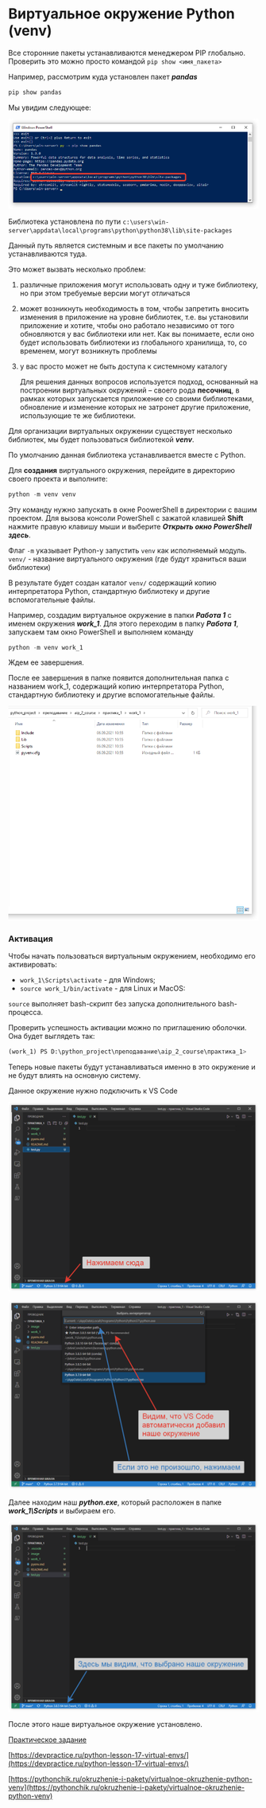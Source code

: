 # Виртуальное окружение Python (venv)

Все сторонние пакеты устанавливаются менеджером PIP глобально. Проверить это можно просто командой `pip show <имя_пакета>`

Например, рассмотрим куда установлен пакет ***pandas***

```python
pip show pandas
```

Мы увидим следующее:

![](.\практика_1\image\2021-09-06_10-37-03.png)

Библиотека установлена по пути `c:\users\win-server\appdata\local\programs\python\python38\lib\site-packages`

Данный путь является системным и все пакеты по умолчанию устанавливаются туда.

Это может вызвать несколько проблем:

1. различные приложения могут использовать одну и туже библиотеку, но при этом требуемые версии могут отличаться

2. может возникнуть необходимость в том,  чтобы запретить вносить изменения в приложение на уровне библиотек, т.е. вы установили приложение и хотите, чтобы оно работало независимо от  того обновляются у вас библиотеки или нет. Как вы понимаете, если оно  будет использовать библиотеки из глобального хранилища, то, со временем, могут возникнуть проблемы

3. у вас просто может не быть доступа к системному каталогу

   Для решения данных вопросов используется подход, основанный на построении виртуальных окружений – своего рода  **песочниц**, в рамках которых запускается приложение со своими  библиотеками, обновление и изменение которых не затронет другие  приложение, использующие те же библиотеки.

Для организации виртуальных окружении существует несколько библиотек, мы будет пользоваться библиотекой ***venv***.

По умолчанию данная библиотека устанавливается вместе с Python.

Для **создания** виртуального окружения, перейдите в директорию своего проекта и выполните:

```python
python -m venv venv
```

Эту команду нужно запускать в окне PoowerShell  в директории с вашим проектом. Для вызова консоли PowerShell с зажатой клавишей **Shift** нажмите правую клавишу мыши и выберите ***Открыть окно PowerShell здесь***. 

Флаг `-m` указывает Python-у запустить `venv` как исполняемый модуль. `venv/` - название виртуального окружения (где будут храниться ваши библиотеки)

В результате будет создан каталог `venv/` содержащий копию интерпретатора Python, стандартную библиотеку и другие вспомогательные файлы.

Например, создадим виртуальное окружение в папки ***Работа 1*** с именем окружения ***work_1***. Для этого переходим в папку ***Работа 1***, запускаем там окно PowerShell и выполняем команду 

```python
python -m venv work_1
```
Ждем ее завершения.

После ее завершения в папке появится дополнительная папка с названием work_1, содержащий копию интерпретатора Python, стандартную библиотеку и другие вспомогательные файлы.

![](./image/2021-09-06_10-55-55.png)

### Активация

Чтобы начать пользоваться виртуальным окружением, необходимо его активировать:

- `work_1\Scripts\activate` - для Windows;
- `source work_1/bin/activate` - для Linux и MacOS:

`source` выполняет bash-скрипт без запуска дополнительного bash-процесса.

Проверить успешность активации можно по приглашению оболочки. Она будет выглядеть так:

```python
(work_1) PS D:\python_project\преподавание\aip_2_course\практика_1>
```

Теперь новые пакеты будут устанавливаться именно в это окружение и не будут влиять на основную систему.

Данное окружение нужно подключить к VS Code

![](image/2021-09-06_11-01-09.png)

![](image/2021-09-06_11-01-45.png)

Далее находим наш ***python.exe***, который расположен в папке ***work_1\Scripts*** и выбираем его.

![](image/2021-09-06_11-04-04.png)



После этого наше виртуальное окружение установлено.

[Практическое задание](practiсe.md)

[https://devpractice.ru/python-lesson-17-virtual-envs/](https://devpractice.ru/python-lesson-17-virtual-envs/)

[https://pythonchik.ru/okruzhenie-i-pakety/virtualnoe-okruzhenie-python-venv](https://pythonchik.ru/okruzhenie-i-pakety/virtualnoe-okruzhenie-python-venv)



